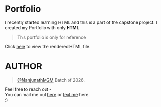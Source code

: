 # Portfolio
I recently started learning HTML and this is a part of the capstone project.
I created my Portfolio with only **HTML**
>This portfolio is only for reference<br>

Click [here](https://htmlpreview.github.io/?https://github.com/ManjunathMGM/Portfolio-Project/blob/main/index.html) to view the rendered HTML file.
# AUTHOR 
> [@ManjunathMGM](https://github.com/ManjunathMGM)
> Batch of 2026.


Feel free to reach out - <br />
You can mail me out [here](mailto:mm153@snu.edu.in) or [text me](https://www.instagram.com/man.ju.nath/) here. <br />
:)
